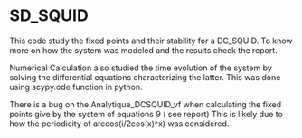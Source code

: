 # SD_SQUID

This code study the fixed points and their stability for a DC_SQUID. To know more on how the system was modeled and the results check the report. 

Numerical Calculation also studied the time evolution of the system
by solving the differential equations characterizing the latter. This was done using scypy.ode function in python. 

There is a bug on the Analytique_DCSQUID_vf when calculating the fixed points give by the system of equations 9 ( see report) This is likely due to how the periodicity of arccos(i/2cos(x)^x) was considered. 


